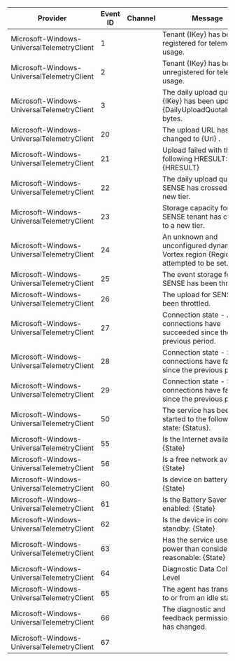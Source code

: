 Provider                                    |  Event ID  |  Channel  |  Message
--------------------------------------------|------------|-----------|----------------------------------------------------------------------------------------
Microsoft-Windows-UniversalTelemetryClient  |  1         |           |  Tenant {IKey} has been registered for telemetry usage.
Microsoft-Windows-UniversalTelemetryClient  |  2         |           |  Tenant {IKey} has been unregistered for telemetry usage.
Microsoft-Windows-UniversalTelemetryClient  |  3         |           |  The daily upload quota for {IKey} has been updated to {DailyUploadQuotaInBytes} bytes.
Microsoft-Windows-UniversalTelemetryClient  |  20        |           |  The upload URL has changed to {Url} .
Microsoft-Windows-UniversalTelemetryClient  |  21        |           |  Upload failed with the following HRESULT: {HRESULT}
Microsoft-Windows-UniversalTelemetryClient  |  22        |           |  The daily upload quota for SENSE has crossed into a new tier.
Microsoft-Windows-UniversalTelemetryClient  |  23        |           |  Storage capacity for the SENSE tenant has changed to a new tier.
Microsoft-Windows-UniversalTelemetryClient  |  24        |           |  An unknown and unconfigured dynamic Vortex region {Region} was attempted to be set.
Microsoft-Windows-UniversalTelemetryClient  |  25        |           |  The event storage for SENSE has been throttled.
Microsoft-Windows-UniversalTelemetryClient  |  26        |           |  The upload for SENSE has been throttled.
Microsoft-Windows-UniversalTelemetryClient  |  27        |           |  Connection state - All connections have succeeded since the previous period.
Microsoft-Windows-UniversalTelemetryClient  |  28        |           |  Connection state - Some connections have failed since the previous period.
Microsoft-Windows-UniversalTelemetryClient  |  29        |           |  Connection state - Some connections have failed since the previous period.
Microsoft-Windows-UniversalTelemetryClient  |  50        |           |  The service has been started to the following state: {Status}.
Microsoft-Windows-UniversalTelemetryClient  |  55        |           |  Is the Internet available: {State}
Microsoft-Windows-UniversalTelemetryClient  |  56        |           |  Is a free network available: {State}
Microsoft-Windows-UniversalTelemetryClient  |  60        |           |  Is device on battery power: {State}
Microsoft-Windows-UniversalTelemetryClient  |  61        |           |  Is the Battery Saver state enabled: {State}
Microsoft-Windows-UniversalTelemetryClient  |  62        |           |  Is the device in connected standby: {State}
Microsoft-Windows-UniversalTelemetryClient  |  63        |           |  Has the service used more power than considered reasonable: {State}
Microsoft-Windows-UniversalTelemetryClient  |  64        |           |  Diagnostic Data Collection Level
Microsoft-Windows-UniversalTelemetryClient  |  65        |           |  The agent has transitioned to or from an idle state.
Microsoft-Windows-UniversalTelemetryClient  |  66        |           |  The diagnostic and feedback permission level has changed.
Microsoft-Windows-UniversalTelemetryClient  |  67        |           |